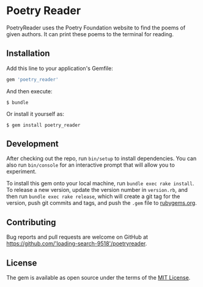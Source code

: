 # Poetry Reader

PoetryReader uses the Poetry Foundation website to find the poems of given authors. It can print these poems to the terminal for reading.

## Installation

Add this line to your application's Gemfile:

```ruby
gem 'poetry_reader'
```

And then execute:

    $ bundle

Or install it yourself as:

    $ gem install poetry_reader

## Development

After checking out the repo, run `bin/setup` to install dependencies. You can also run `bin/console` for an interactive prompt that will allow you to experiment.

To install this gem onto your local machine, run `bundle exec rake install`. To release a new version, update the version number in `version.rb`, and then run `bundle exec rake release`, which will create a git tag for the version, push git commits and tags, and push the `.gem` file to [rubygems.org](https://rubygems.org).

## Contributing

Bug reports and pull requests are welcome on GitHub at https://github.com/'loading-search-9518'/poetryreader.

## License

The gem is available as open source under the terms of the [MIT License](https://opensource.org/licenses/MIT).
